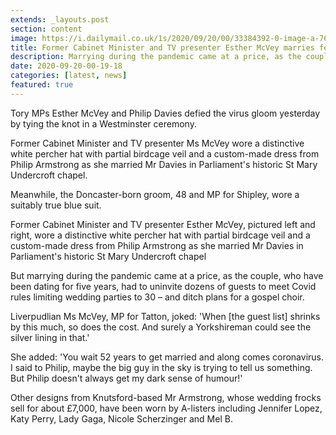 ```yaml
---
extends: _layouts.post
section: content
image: https://i.dailymail.co.uk/1s/2020/09/20/00/33384392-0-image-a-76_1600557045014.jpg 
title: Former Cabinet Minister and TV presenter Esther McVey marries fellow Tory MP Philip Davies 
description: Marrying during the pandemic came at a price, as the couple, who have been dating for five years, had to uninvite dozens of guests to meet Covid rules limiting wedding parties to 30. 
date: 2020-09-20-00-19-18 
categories: [latest, news] 
featured: true 
--- 
```

Tory MPs Esther McVey and Philip Davies defied the virus gloom yesterday by tying the knot in a Westminster ceremony.

Former Cabinet Minister and TV presenter Ms McVey wore a distinctive white percher hat with partial birdcage veil and a custom-made dress from Philip Armstrong as she married Mr Davies in Parliament's historic St Mary Undercroft chapel.

Meanwhile, the Doncaster-born groom, 48 and MP for Shipley, wore a suitably true blue suit.

Former Cabinet Minister and TV presenter Esther McVey, pictured left and right, wore a distinctive white percher hat with partial birdcage veil and a custom-made dress from Philip Armstrong as she married Mr Davies in Parliament's historic St Mary Undercroft chapel

But marrying during the pandemic came at a price, as the couple, who have been dating for five years, had to uninvite dozens of guests to meet Covid rules limiting wedding parties to 30 – and ditch plans for a gospel choir. 

Liverpudlian Ms McVey, MP for Tatton, joked: 'When [the guest list] shrinks by this much, so does the cost. And surely a Yorkshireman could see the silver lining in that.'

She added: 'You wait 52 years to get married and along comes coronavirus. I said to Philip, maybe the big guy in the sky is trying to tell us something. But Philip doesn't always get my dark sense of humour!'

Other designs from Knutsford-based Mr Armstrong, whose wedding frocks sell for about £7,000, have been worn by A-listers including Jennifer Lopez, Katy Perry, Lady Gaga, Nicole Scherzinger and Mel B.


